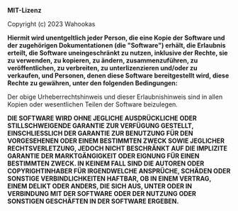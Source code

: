 **MIT-Lizenz**

Copyright (c) 2023 Wahookas

**Hiermit wird unentgeltlich jeder Person, die eine Kopie der Software und der zugehörigen Dokumentationen (die "Software") erhält, die Erlaubnis erteilt, die Software uneingeschränkt 
zu nutzen, inklusive der Rechte, sie zu verwenden, zu kopieren, zu ändern, zusammenzuführen, zu veröffentlichen, zu verbreiten, zu unterlizenzieren und/oder zu verkaufen, 
und Personen, denen diese Software bereitgestellt wird, diese Rechte zu gewähren, unter den folgenden Bedingungen:**

Der obige Urheberrechtshinweis und dieser Erlaubnishinweis sind in allen Kopien oder wesentlichen Teilen der Software beizulegen.

**DIE SOFTWARE WIRD OHNE JEGLICHE AUSDRÜCKLICHE ODER STILLSCHWEIGENDE GARANTIE ZUR VERFÜGUNG GESTELLT, 
EINSCHLIESSLICH DER GARANTIE ZUR BENUTZUNG FÜR DEN VORGESEHENEN ODER EINEM BESTIMMTEN ZWECK SOWIE JEGLICHER 
RECHTSVERLETZUNG, JEDOCH NICHT BESCHRÄNKT AUF DIE IMPLIZITE GARANTIE DER MARKTGÄNGIGKEIT ODER EIGNUNG FÜR 
EINEN BESTIMMTEN ZWECK. IN KEINEM FALL SIND DIE AUTOREN ODER COPYRIGHTINHABER FÜR IRGENDWELCHE ANSPRÜCHE, 
SCHÄDEN ODER SONSTIGE VERBINDLICHKEITEN HAFTBAR, OB IN EINEM VERTRAG, EINEM DELIKT ODER ANDERS, DIE SICH AUS, 
UNTER ODER IN VERBINDUNG MIT DER SOFTWARE ODER DER NUTZUNG ODER SONSTIGEN GESCHÄFTEN IN DER SOFTWARE ERGEBEN.**
